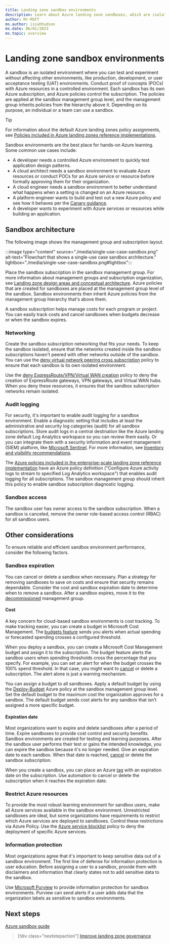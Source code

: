 ```yaml
---
title: Landing zone sandbox environments
description: Learn about Azure landing zone sandboxes, which are isolated environments to perform tests, and learn how to manage a sandbox by using subscriptions and policies.
author: Mr-MSFT
ms.author: isiahhudson
ms.date: 06/01/2023
ms.topic: overview
---
```


# Landing zone sandbox environments

A sandbox is an isolated environment where you can test and experiment without affecting other environments, like production, development, or user acceptance testing (UAT) environments. Conduct proof of concepts (POCs) with Azure resources in a controlled environment. Each sandbox has its own Azure subscription, and Azure policies control the subscription. The policies are applied at the sandbox management group level, and the management group inherits policies from the hierarchy above it. Depending on its purpose, an individual or a team can use a sandbox.

>[!TIP]
> For information about the default Azure landing zones policy assignments, see [Policies included in Azure landing zones reference implementations](https://github.com/Azure/Enterprise-Scale/wiki/ALZ-Policies#sandbox).

Sandbox environments are the best place for hands-on Azure learning. Some common use cases include:

- A developer needs a controlled Azure environment to quickly test application design patterns.
- A cloud architect needs a sandbox environment to evaluate Azure resources or conduct POCs for an Azure service or resource before formally approving them for their organization.
- A cloud engineer needs a sandbox environment to better understand what happens when a setting is changed on an Azure resource.
- A platform engineer wants to build and test out a new Azure policy and see how it behaves per the [Canary guidance](https://aka.ms/alz/canary).
- A developer wants to experiment with Azure services or resources while building an application.

## Sandbox architecture

The following image shows the management group and subscription layout.

:::image type="content" source="./media/single-use-case-sandbox.png" alt-text="Flowchart that shows a single-use case sandbox architecture." lightbox="./media/single-use-case-sandbox.png#lightbox":::

Place the sandbox subscription in the sandbox management group. For more information about management groups and subscription organization, see [Landing zone design areas and conceptual architecture](/azure/cloud-adoption-framework/ready/landing-zone/design-areas). Azure policies that are created for sandboxes are placed at the management group level of the sandbox. Sandbox environments then inherit Azure policies from the management group hierarchy that's above them.

A sandbox subscription helps manage costs for each program or project. You can easily track costs and cancel sandboxes when budgets decrease or when the sandbox expires.

### Networking

Create the sandbox subscription networking that fits your needs. To keep the sandbox isolated, ensure that the networks created inside the sandbox subscriptions haven't peered with other networks outside of the sandbox. You can use the [deny virtual network peering cross subscription](https://www.azadvertizer.net/azpolicyadvertizer/Deny-VNET-Peer-Cross-Sub.html) policy to ensure that each sandbox is its own isolated environment.

Use the [deny ExpressRoute/VPN/Virtual WAN creation](https://www.azadvertizer.net/azpolicyadvertizer/6c112d4e-5bc7-47ae-a041-ea2d9dccd749.html?desc=compareJson&left=https%3A%2F%2Fwww.azadvertizer.net%2Fazpolicyadvertizerjson%2F6c112d4e-5bc7-47ae-a041-ea2d9dccd749_1.0.0.json&right=https%3A%2F%2Fwww.azadvertizer.net%2Fazpolicyadvertizerjson%2F6c112d4e-5bc7-47ae-a041-ea2d9dccd749_2.0.0.json) policy to deny the creation of ExpressRoute gateways, VPN gateways, and Virtual WAN hubs. When you deny these resources, it ensures that the sandbox subscription networks remain isolated.

### Audit logging

For security, it's important to enable audit logging for a sandbox environment. Enable a diagnostic setting that includes at least the administrative and security log categories (audit) for all sandbox subscriptions. Store audit logs in a central destination like the Azure landing zone default Log Analytics workspace so you can review them easily. Or you can integrate them with a security information and event management (SIEM) platform, like [Microsoft Sentinel](/azure/sentinel/overview). For more information, see [Inventory and visibility recommendations](/azure/cloud-adoption-framework/ready/landing-zone/design-area/management-platform#inventory-and-visibility-recommendations).

The [Azure policies included in the enterprise-scale landing zone reference implementation](https://github.com/Azure/Enterprise-Scale/wiki/ALZ-Policies#intermediate-root) have an Azure policy definition ("Configure Azure activity logs to stream to specified Log Analytics workspace") that enables audit logging for all subscriptions. The sandbox management group should inherit this policy to enable sandbox subscription diagnostic logging.

### Sandbox access

The sandbox user has owner access to the sandbox subscription. When a sandbox is canceled, remove the owner role-based access control (RBAC) for all sandbox users.

## Other considerations

To ensure reliable and efficient sandbox environment performance, consider the following factors.

### Sandbox expiration

You can cancel or delete a sandbox when necessary. Plan a strategy for removing sandboxes to save on costs and ensure that security remains dependable. Consider the cost and sandbox expiration date to determine when to remove a sandbox. After a sandbox expires, move it to the [decommissioned](https://github.com/Azure/Enterprise-Scale/wiki/ALZ-Policies#decommissioned) management group.

#### Cost

A key concern for cloud-based sandbox environments is cost tracking. To make tracking easier, you can create a budget in Microsoft Cost Management. The [budgets feature](/azure/cost-management-billing/costs/tutorial-acm-create-budgets#create-a-budget-in-the-azure-portal) sends you alerts when actual spending or forecasted spending crosses a configured threshold.

When you deploy a sandbox, you can create a Microsoft Cost Management budget and assign it to the subscription. The budget feature alerts the sandbox users when spending thresholds cross the percentage that you specify. For example, you can set an alert for when the budget crosses the 100% spend threshold. In that case, you might want to [cancel](/azure/cost-management-billing/manage/cancel-azure-subscription#what-happens-after-subscription-cancellation) or delete a subscription. The alert alone is just a warning mechanism.

You can assign a budget to all sandboxes. Apply a default budget by using the [Deploy-Budget](https://www.azadvertizer.net/azpolicyadvertizer/Deploy-Budget.html) Azure policy at the sandbox management group level. Set the default budget to the maximum cost the organization approves for a sandbox. The default budget sends cost alerts for any sandbox that isn’t assigned a more specific budget.

#### Expiration date

Most organizations want to expire and delete sandboxes after a period of time. Expire sandboxes to provide cost control and security benefits. Sandbox environments are created for testing and learning purposes. After the sandbox user performs their test or gains the intended knowledge, you can expire the sandbox because it's no longer needed. Give an expiration date to each sandbox. When that date is reached, [cancel](/azure/cost-management-billing/manage/cancel-azure-subscription#what-happens-after-subscription-cancellation) or delete the sandbox subscription.

When you create a sandbox, you can place an Azure [tag](/azure/azure-resource-manager/management/tag-resources?tabs=json) with an expiration date on the subscription. Use automation to cancel or delete the subscription when it reaches the expiration date.

### Restrict Azure resources

To provide the most robust learning environment for sandbox users, make all Azure services available in the sandbox environment. Unrestricted sandboxes are ideal, but some organizations have requirements to restrict which Azure services are deployed to sandboxes. Control these restrictions via Azure Policy. Use the [Azure service blocklist](https://www.azadvertizer.net/azpolicyadvertizer/6c112d4e-5bc7-47ae-a041-ea2d9dccd749.html?desc=compareJson&left=https%3A%2F%2Fwww.azadvertizer.net%2Fazpolicyadvertizerjson%2F6c112d4e-5bc7-47ae-a041-ea2d9dccd749_1.0.0.json&right=https%3A%2F%2Fwww.azadvertizer.net%2Fazpolicyadvertizerjson%2F6c112d4e-5bc7-47ae-a041-ea2d9dccd749_2.0.0.json) policy to deny the deployment of specific Azure services.

### Information protection

Most organizations agree that it's important to keep sensitive data out of a sandbox environment. The first line of defense for information protection is user education. Before assigning a user to a sandbox, provide them with disclaimers and information that clearly states not to add sensitive data to the sandbox.

Use [Microsoft Purview](/azure/purview/overview) to provide information protection for sandbox environments. Purview can send alerts if a user adds data that the organization labels as sensitive to sandbox environments.

## Next steps

[Azure sandbox guide](/azure/architecture/guide/azure-sandbox/azure-sandbox)

> [!div class="nextstepaction"]
> [Improve landing zone governance](/azure/cloud-adoption-framework/ready/considerations/landing-zone-governance)
